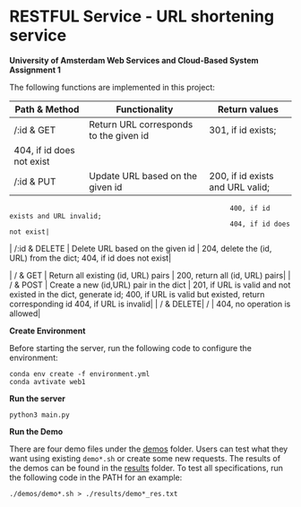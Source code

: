 # RESTFUL Service - URL shortening service

**University of Amsterdam Web Services and Cloud-Based System Assignment 1**

The following functions are implemented in this project:

| Path & Method | Functionality                          | Return values                                                                    |
|---------------|----------------------------------------|----------------------------------------------------------------------------------|
| /:id & GET    | Return URL corresponds to the given id | 301, if id exists;
                                                           404, if id does not exist|
| /:id & PUT    | Update URL based on the given id       | 200, if id exists and URL valid; 
                                                           400, if id exists and URL invalid; 
                                                           404, if id does not exist| 
| /:id & DELETE | Delete URL based on the given id       | 204, delete the (id, URL) from the dict;
                                                           404, if id does not exist|

| / & GET | Return all existing (id, URL) pairs          | 200, return all (id, URL) pairs|
| / & POST | Create a new (id,URL) pair in the dict      | 201, if URL is valid and not existed in the dict, generate id;
                                                           400, if URL is valid but existed, return corresponding id
                                                           404, if URL is invalid|
| / & DELETE| /       | 404, no operation is allowed|


**Create Environment**

Before starting the server, run the following code to configure the environment:
```
conda env create -f environment.yml
conda avtivate web1
```

**Run the server**

 ```
 python3 main.py
 ```


**Run the Demo** 

There are four demo files under the [demos](https://github.com/BerryC-VU/WSCB_Assign1/tree/main/demos) folder. Users can test what they want using existing `demo*.sh` or create some new requests. The results of the demos can be found in the [results](https://github.com/BerryC-VU/WSCB_Assign1/tree/main/results) folder.
To test all specifications, run the following code in the PATH  for an example:
```
./demos/demo*.sh > ./results/demo*_res.txt
```
